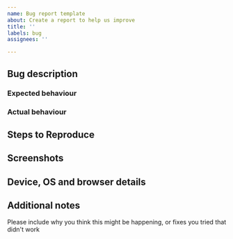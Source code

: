 ```yaml
---
name: Bug report template
about: Create a report to help us improve
title: ''
labels: bug
assignees: ''

---
```


## Bug description
### Expected behaviour
### Actual behaviour

## Steps to Reproduce

## Screenshots

## Device, OS and browser details

## Additional notes
Please include why you think this might be happening, or fixes you tried that didn't work
